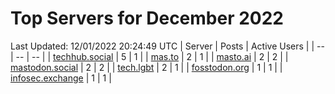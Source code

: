 # Top Servers for December 2022
Last Updated: 12/01/2022 20:24:49 UTC
| Server | Posts | Active Users |
| -- | -- | -- |
| [techhub.social](https://techhub.social/tags/PowerShell) | 5 | 1 |
| [mas.to](https://mas.to/tags/PowerShell) | 2 | 1 |
| [masto.ai](https://masto.ai/tags/PowerShell) | 2 | 2 |
| [mastodon.social](https://mastodon.social/tags/PowerShell) | 2 | 2 |
| [tech.lgbt](https://tech.lgbt/tags/PowerShell) | 2 | 1 |
| [fosstodon.org](https://fosstodon.org/tags/PowerShell) | 1 | 1 |
| [infosec.exchange](https://infosec.exchange/tags/PowerShell) | 1 | 1 |
